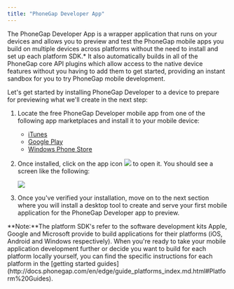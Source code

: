 ```yaml
---
title: "PhoneGap Developer App"
---
```

The PhoneGap Developer App is a wrapper application that runs on your devices and allows you to preview and test the PhoneGap mobile 
apps you build on multiple devices across platforms without the need to install and set up each platform SDK.* It also automatically 
builds in all of the PhoneGap core API plugins which allow access to the native device features without you having to add them to get 
started, providing an instant sandbox for you to try PhoneGap mobile development. 

Let's get started by installing PhoneGap Developer to a device to prepare for previewing what we'll create in the next step:

1. Locate the free PhoneGap Developer mobile app from one of the following app marketplaces and install it to your mobile device:

	- [iTunes](https://itunes.apple.com/app/id843536693)
	- [Google Play](https://play.google.com/store/apps/details?id=com.adobe.phonegap.app)
	- [Windows Phone Store](http://www.windowsphone.com/en-us/store/app/phonegap-developer/5c6a2d1e-4fad-4bf8-aaf7-71380cc84fe3)

2. Once installed, click on the app icon ![](/images/dev-app-icon.png) to open it. You should see a screen like the following:

	![](/images/dev-app-main.jpg)

3. Once you've verified your installation, move on to the next section where you will install a desktop tool to create and serve your 
first mobile application for the PhoneGap Developer app to preview.

<div class="alert--warning">**Note:**The platform SDK's refer to the software development kits Apple, Google and Microsoft provide to build applications for their platforms (iOS, Android and Windows respectively). 
 When you're ready to take your mobile application development further or decide you want to build for each platform locally yourself, you can find the specific instructions for each platform 
 in the [getting started guides](http://docs.phonegap.com/en/edge/guide_platforms_index.md.html#Platform%20Guides).</div> 
 